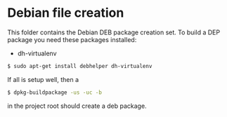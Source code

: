 # Debian file creation

This folder contains the Debian DEB package creation set. To build a DEP 
package you need these packages installed:

* dh-virtualenv

```bash
$ sudo apt-get install debhelper dh-virtualenv 
```

If all is setup well, then a

```bash
$ dpkg-buildpackage -us -uc -b
```
in the project root should create a deb package.
